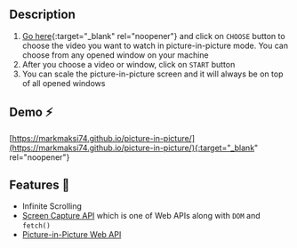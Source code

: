 ## Description
1. [Go here](https://markmaksi74.github.io/picture-in-picture/){:target="_blank" rel="noopener"} and click on `CHOOSE` button to choose the video you want to watch in picture-in-picture mode. You can choose from any opened window on your machine
2. After you choose a video or window, click on `START` button
3. You can scale the picture-in-picture screen and it will always be on top of all opened windows

## Demo ⚡
[https://markmaksi74.github.io/picture-in-picture/](https://markmaksi74.github.io/picture-in-picture/){:target="_blank" rel="noopener"}

## Features 🥁
- Infinite Scrolling
- [Screen Capture API](https://developer.mozilla.org/en-US/docs/Web/API/Screen_Capture_API/Using_Screen_Capture
) which is one of Web APIs along with `DOM` and `fetch()`
- [Picture-in-Picture Web API](https://css-tricks.com/an-introduction-to-the-picture-in-picture-web-api/#aa-entering-picture-in-picture-mode)
